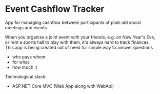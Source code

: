 # Event Cashflow Tracker
App for managing cashflow between participants of plain old social meetings and events

When you organise a joint event with your friends, e.g. on New Year's Eve, or rent a sports hall to play with them,
it's always hard to track finances. This app is being created out of need for simple way to answer questions

- who pays whom
- for what
- how much :)

Technological stack:

- ASP.NET Core MVC (Web App along with WebApi)
